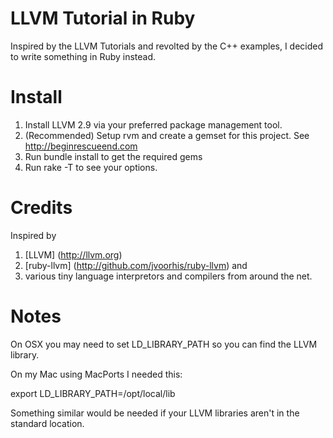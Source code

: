 # LLVM Tutorial in Ruby

Inspired by the LLVM Tutorials and revolted by the C++ examples, I
decided to write something in Ruby instead.

# Install

1. Install LLVM 2.9 via your preferred package management tool.
2. (Recommended) Setup rvm and create a gemset for this project. See http://beginrescueend.com
3. Run bundle install to get the required gems
4. Run rake -T to see your options.

# Credits
Inspired by
1. [LLVM] (http://llvm.org)
2. [ruby-llvm] (http://github.com/jvoorhis/ruby-llvm) and
3. various tiny language interpretors and compilers from around the net.

# Notes
On OSX you may need to set LD_LIBRARY_PATH so you can find the LLVM
library.

On my Mac using MacPorts I needed this:

export LD_LIBRARY_PATH=/opt/local/lib

Something similar would be needed if your LLVM libraries aren't in the
standard location.
